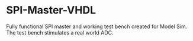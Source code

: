 # SPI-Master-VHDL
Fully functional SPI master and working test bench created for Model Sim. The test bench stimulates a real world ADC.
